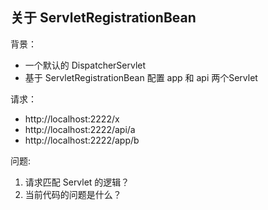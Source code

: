 
## 关于 ServletRegistrationBean

背景：

- 一个默认的 DispatcherServlet
- 基于 ServletRegistrationBean 配置 app 和 api 两个Servlet

请求：

- http://localhost:2222/x
- http://localhost:2222/api/a
- http://localhost:2222/app/b

问题:

1. 请求匹配 Servlet 的逻辑？
2. 当前代码的问题是什么？